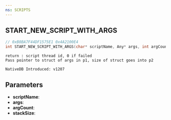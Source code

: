 ```yaml
---
ns: SCRIPTS
---
```

## START_NEW_SCRIPT_WITH_ARGS

```c
// 0xB8BA7F44DF1575E1 0x4A2100E4
int START_NEW_SCRIPT_WITH_ARGS(char* scriptName, Any* args, int argCount, int stackSize);
```

```
return : script thread id, 0 if failed
Pass pointer to struct of args in p1, size of struct goes into p2

NativeDB Introduced: v1207
```

## Parameters
* **scriptName**:
* **args**:
* **argCount**:
* **stackSize**:
